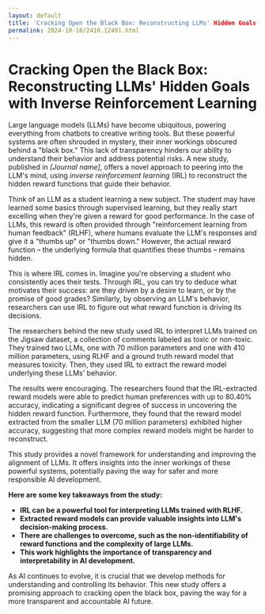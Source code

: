 ```yaml
---
layout: default
title: 'Cracking Open the Black Box: Reconstructing LLMs' Hidden Goals with Inverse Reinforcement Learning'
permalink: 2024-10-18/2410.12491.html
---
```

# Cracking Open the Black Box: Reconstructing LLMs' Hidden Goals with Inverse Reinforcement Learning

Large language models (LLMs) have become ubiquitous, powering everything from chatbots to creative writing tools. But these powerful systems are often shrouded in mystery, their inner workings obscured behind a "black box." This lack of transparency hinders our ability to understand their behavior and address potential risks. A new study, published in *[Journal name]*, offers a novel approach to peering into the LLM's mind, using *inverse reinforcement learning* (IRL) to reconstruct the hidden reward functions that guide their behavior.

Think of an LLM as a student learning a new subject. The student may have learned some basics through supervised learning, but they really start excelling when they're given a reward for good performance. In the case of LLMs, this reward is often provided through "reinforcement learning from human feedback" (RLHF), where humans evaluate the LLM's responses and give it a "thumbs up" or "thumbs down." However, the actual reward function – the underlying formula that quantifies these thumbs – remains hidden.

This is where IRL comes in. Imagine you're observing a student who consistently aces their tests. Through IRL, you can try to deduce what motivates their success: are they driven by a desire to learn, or by the promise of good grades? Similarly, by observing an LLM's behavior, researchers can use IRL to figure out what reward function is driving its decisions. 

The researchers behind the new study used IRL to interpret LLMs trained on the Jigsaw dataset, a collection of comments labeled as toxic or non-toxic. They trained two LLMs, one with 70 million parameters and one with 410 million parameters, using RLHF and a ground truth reward model that measures toxicity. Then, they used IRL to extract the reward model underlying these LLMs' behavior. 

The results were encouraging. The researchers found that the IRL-extracted reward models were able to predict human preferences with up to 80.40% accuracy, indicating a significant degree of success in uncovering the hidden reward function. Furthermore, they found that the reward model extracted from the smaller LLM (70 million parameters) exhibited higher accuracy, suggesting that more complex reward models might be harder to reconstruct.

This study provides a novel framework for understanding and improving the alignment of LLMs. It offers insights into the inner workings of these powerful systems, potentially paving the way for safer and more responsible AI development.  

**Here are some key takeaways from the study:**

* **IRL can be a powerful tool for interpreting LLMs trained with RLHF.**  
* **Extracted reward models can provide valuable insights into LLM's decision-making process.**
* **There are challenges to overcome, such as the non-identifiability of reward functions and the complexity of large LLMs.**
* **This work highlights the importance of transparency and interpretability in AI development.**

As AI continues to evolve, it is crucial that we develop methods for understanding and controlling its behavior. This new study offers a promising approach to cracking open the black box, paving the way for a more transparent and accountable AI future. 
